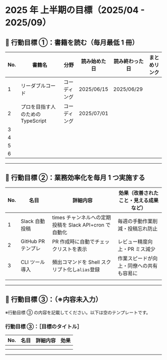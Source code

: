 # 2025 年 上半期の目標（2025/04 - 2025/09）

## 🎯 行動目標 ①：書籍を読む（毎月最低 1 冊）

| No. | 書籍名                            | 分野         | 読み始めた日 | 読み終わった日 | まとめリンク |
| --- | --------------------------------- | ------------ | ------------ | -------------- | ------------ |
| 1   | リーダブルコード                  | コーディング | 2025/06/15   | 2025/06/29     |              |
| 2   | プロを目指す人のための TypeScript | コーディング | 2025/07/01   |                |              |
| 3   |                                   |              |              |                |              |
| 4   |                                   |              |              |                |              |
| 5   |                                   |              |              |                |              |
| 6   |                                   |              |              |                |              |

---

## 🎯 行動目標 ②：業務効率化を毎月 1 つ実施する

| No. | 名目               | 詳細内容                                               | 効果（改善されたこと・見える成果など）   |
| --- | ------------------ | ------------------------------------------------------ | ---------------------------------------- |
| 1   | Slack 自動投稿     | times チャンネルへの定期投稿を Slack API+cron で自動化 | 毎週の手動作業削減・投稿忘れ防止         |
| 2   | GitHub PR テンプレ | PR 作成時に自動でチェックリストを表示                  | レビュー精度向上・PR ミス減少            |
| 3   | CLI ツール導入     | 頻出コマンドを Shell スクリプト化し`alias`登録         | 作業スピードが向上・同僚への共有も容易に |
|     |                    |                                                        |                                          |

---

## 🎯 行動目標 ③：（※内容未入力）

※行動目標 ③ の内容を記載してください。以下は空のテンプレートです。

### 行動目標 ③：［目標のタイトル］

| No. | 名目 | 詳細内容 | 効果 |
| --- | ---- | -------- | ---- |
|     |      |          |      |
|     |      |          |      |

---
